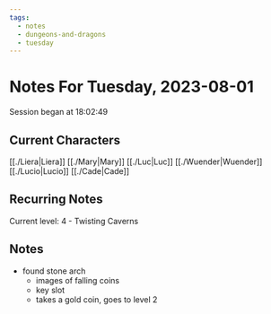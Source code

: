 ```yaml
---
tags:
  - notes
  - dungeons-and-dragons
  - tuesday
---
```


# Notes For Tuesday, 2023-08-01
Session began at 18:02:49
## Current Characters
[[./Liera|Liera]]
[[./Mary|Mary]]
[[./Luc|Luc]]
[[./Wuender|Wuender]]
[[./Lucio|Lucio]]
[[./Cade|Cade]]
## Recurring Notes
Current level: 4 - Twisting Caverns 
## Notes
- found stone arch
	- images of falling coins
	- key slot
	- takes a gold coin, goes to level 2